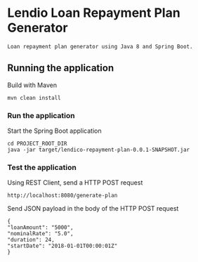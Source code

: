 # Lendio Loan Repayment Plan Generator

```Loan repayment plan generator using Java 8 and Spring Boot.```

## Running the application

Build with Maven

```mvn clean install```

### Run the application

Start the Spring Boot application

```
cd PROJECT_ROOT_DIR 
java -jar target/lendico-repayment-plan-0.0.1-SNAPSHOT.jar 
```

### Test the application

Using REST Client, send a HTTP POST request

```
http://localhost:8080/generate-plan
```

Send JSON payload in the body of the HTTP POST request

```
{
"loanAmount": "5000",
"nominalRate": "5.0",
"duration": 24,
"startDate": "2018-01-01T00:00:01Z"
}
```
